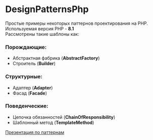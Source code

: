 # DesignPatternsPhp
Простые примеры некоторых паттернов проектирования на PHP.
Используемая версия PHP - **8.1** <br>
Рассмотрены такие шаблоны как:
### Порождающие:
- Абстрактная фабрика (**AbstractFactory**)
- Строитель (**Builder**)
### Структурные:
- Адаптер (**Adapter**)
- Фасад (**Facade**)
### Поведенческие:
- Цепочка обязанностей (**ChainOfResponsibility**)
- Шаблонный метод (**TemplateMethod**)

[Презентация по паттернам](https://github.com/quiqqe/DesignPatternsPhp/blob/main/Patterny_proektirovania_finally.pptx)
